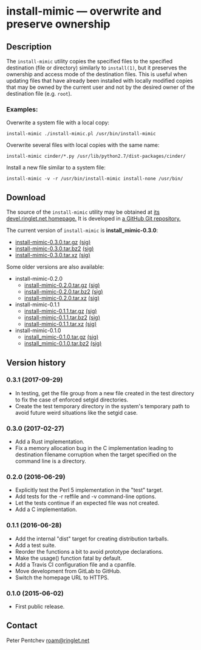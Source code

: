 # install-mimic &mdash; overwrite and preserve ownership

## Description

The `install-mimic` utility copies the specified files to the specified
destination (file or directory) similarly to `install(1)`, but it preserves
the ownership and access mode of the destination files.  This is useful when
updating files that have already been installed with locally modified copies
that may be owned by the current user and not by the desired owner of the
destination file (e.g. `root`).

### Examples:

Overwrite a system file with a local copy:

	install-mimic ./install-mimic.pl /usr/bin/install-mimic

Overwrite several files with local copies with the same name:

	install-mimic cinder/*.py /usr/lib/python2.7/dist-packages/cinder/

Install a new file similar to a system file:

	install-mimic -v -r /usr/bin/install-mimic install-none /usr/bin/

## Download

The source of the `install-mimic` utility may be obtained at
[its devel.ringlet.net homepage.][devel]  It is developed in
[a GitHub Git repository.][github]

The current version of `install-mimic` is **install_mimic-0.3.0**:

- [install-mimic-0.3.0.tar.gz][im-0.3.0.tar.gz] [(sig)][im-0.3.0.tar.gz.asc]
- [install-mimic-0.3.0.tar.bz2][im-0.3.0.tar.bz2] [(sig)][im-0.3.0.tar.bz2.asc]
- [install-mimic-0.3.0.tar.xz][im-0.3.0.tar.xz] [(sig)][im-0.3.0.tar.xz.asc]

Some older versions are also available:

- install-mimic-0.2.0
  + [install-mimic-0.2.0.tar.gz][im-0.2.0.tar.gz] [(sig)][im-0.2.0.tar.gz.asc]
  + [install-mimic-0.2.0.tar.bz2][im-0.2.0.tar.bz2] [(sig)][im-0.2.0.tar.bz2.asc]
  + [install-mimic-0.2.0.tar.xz][im-0.2.0.tar.xz] [(sig)][im-0.2.0.tar.xz.asc]
- install-mimic-0.1.1
  + [install-mimic-0.1.1.tar.gz][im-0.1.1.tar.gz] [(sig)][im-0.1.1.tar.gz.asc]
  + [install-mimic-0.1.1.tar.bz2][im-0.1.1.tar.bz2] [(sig)][im-0.1.1.tar.bz2.asc]
  + [install-mimic-0.1.1.tar.xz][im-0.1.1.tar.xz] [(sig)][im-0.1.1.tar.xz.asc]
- install-mimic-0.1.0
  + [install\_mimic-0.1.0.tar.gz][im-0.1.0.tar.gz] [(sig)][im-0.1.0.tar.gz.asc]
  + [install\_mimic-0.1.0.tar.bz2][im-0.1.0.tar.bz2] [(sig)][im-0.1.0.tar.bz2.asc]

## Version history

### 0.3.1 (2017-09-29)

- In testing, get the file group from a new file created in
  the test directory to fix the case of enforced setgid directories.
- Create the test temporary directory in the system's temporary path
  to avoid future weird situations like the setgid case.

### 0.3.0 (2017-02-27)

- Add a Rust implementation.
- Fix a memory allocation bug in the C implementation leading to
  destination filename corruption when the target specified on
  the command line is a directory.

### 0.2.0 (2016-06-29)

- Explicitly test the Perl 5 implementation in the "test" target.
- Add tests for the -r reffile and -v command-line options.
- Let the tests continue if an expected file was not created.
- Add a C implementation.

### 0.1.1 (2016-06-28)

- Add the internal "dist" target for creating distribution tarballs.
- Add a test suite.
- Reorder the functions a bit to avoid prototype declarations.
- Make the usage() function fatal by default.
- Add a Travis CI configuration file and a cpanfile.
- Move development from GitLab to GitHub.
- Switch the homepage URL to HTTPS.

### 0.1.0 (2015-06-02)

- First public release.

## Contact

Peter Pentchev <roam@ringlet.net>

[devel]: https://devel.ringlet.net/misc/install-mimic/
[github]: https://github.com/ppentchev/install-mimic

[im-0.1.0.tar.gz]: https://devel.ringlet.net/misc/install-mimic/install_mimic-0.1.0.tar.gz
[im-0.1.0.tar.gz.asc]: https://devel.ringlet.net/misc/install-mimic/install_mimic-0.1.0.tar.gz.asc
[im-0.1.0.tar.bz2]: https://devel.ringlet.net/misc/install-mimic/install_mimic-0.1.0.tar.bz2
[im-0.1.0.tar.bz2.asc]: https://devel.ringlet.net/misc/install-mimic/install_mimic-0.1.0.tar.bz2.asc

[im-0.1.1.tar.gz]: https://devel.ringlet.net/files/misc/install-mimic/install-mimic-0.1.1.tar.gz
[im-0.1.1.tar.gz.asc]: https://devel.ringlet.net/files/misc/install-mimic/install-mimic-0.1.1.tar.gz.asc
[im-0.1.1.tar.bz2]: https://devel.ringlet.net/files/misc/install-mimic/install-mimic-0.1.1.tar.bz2
[im-0.1.1.tar.bz2.asc]: https://devel.ringlet.net/files/misc/install-mimic/install-mimic-0.1.1.tar.bz2.asc
[im-0.1.1.tar.xz]: https://devel.ringlet.net/files/misc/install-mimic/install-mimic-0.1.1.tar.xz
[im-0.1.1.tar.xz.asc]: https://devel.ringlet.net/files/misc/install-mimic/install-mimic-0.1.1.tar.xz.asc

[im-0.2.0.tar.gz]: https://devel.ringlet.net/files/misc/install-mimic/install-mimic-0.2.0.tar.gz
[im-0.2.0.tar.gz.asc]: https://devel.ringlet.net/files/misc/install-mimic/install-mimic-0.2.0.tar.gz.asc
[im-0.2.0.tar.bz2]: https://devel.ringlet.net/files/misc/install-mimic/install-mimic-0.2.0.tar.bz2
[im-0.2.0.tar.bz2.asc]: https://devel.ringlet.net/files/misc/install-mimic/install-mimic-0.2.0.tar.bz2.asc
[im-0.2.0.tar.xz]: https://devel.ringlet.net/files/misc/install-mimic/install-mimic-0.2.0.tar.xz
[im-0.2.0.tar.xz.asc]: https://devel.ringlet.net/files/misc/install-mimic/install-mimic-0.2.0.tar.xz.asc

[im-0.3.0.tar.gz]: https://devel.ringlet.net/files/misc/install-mimic/install-mimic-0.3.0.tar.gz
[im-0.3.0.tar.gz.asc]: https://devel.ringlet.net/files/misc/install-mimic/install-mimic-0.3.0.tar.gz.asc
[im-0.3.0.tar.bz2]: https://devel.ringlet.net/files/misc/install-mimic/install-mimic-0.3.0.tar.bz2
[im-0.3.0.tar.bz2.asc]: https://devel.ringlet.net/files/misc/install-mimic/install-mimic-0.3.0.tar.bz2.asc
[im-0.3.0.tar.xz]: https://devel.ringlet.net/files/misc/install-mimic/install-mimic-0.3.0.tar.xz
[im-0.3.0.tar.xz.asc]: https://devel.ringlet.net/files/misc/install-mimic/install-mimic-0.3.0.tar.xz.asc
